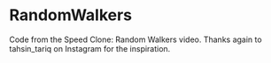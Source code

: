 # RandomWalkers

Code from the Speed Clone: Random Walkers video. Thanks again to tahsin_tariq on Instagram for the inspiration.
